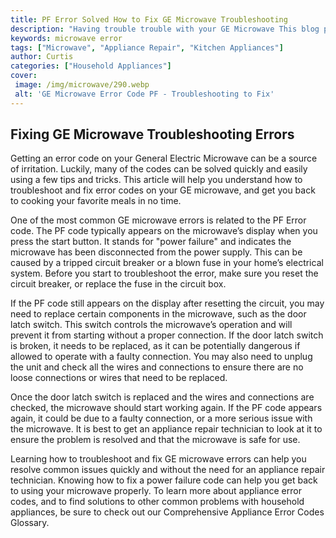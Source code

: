 ```yaml
---
title: PF Error Solved How to Fix GE Microwave Troubleshooting
description: "Having trouble trouble with your GE Microwave This blog post will provide step-by-step instructions on how to solve PF Errors and other troubleshooting issues Get the tips you need to get your kitchen up and running again"
keywords: microwave error
tags: ["Microwave", "Appliance Repair", "Kitchen Appliances"]
author: Curtis
categories: ["Household Appliances"]
cover: 
 image: /img/microwave/290.webp
 alt: 'GE Microwave Error Code PF - Troubleshooting to Fix'
---
```

## Fixing GE Microwave Troubleshooting Errors
Getting an error code on your General Electric Microwave can be a source of irritation. Luckily, many of the codes can be solved quickly and easily using a few tips and tricks. This article will help you understand how to troubleshoot and fix error codes on your GE microwave, and get you back to cooking your favorite meals in no time.

One of the most common GE microwave errors is related to the PF Error code. The PF code typically appears on the microwave’s display when you press the start button. It stands for "power failure" and indicates the microwave has been disconnected from the power supply. This can be caused by a tripped circuit breaker or a blown fuse in your home’s electrical system. Before you start to troubleshoot the error, make sure you reset the circuit breaker, or replace the fuse in the circuit box.

If the PF code still appears on the display after resetting the circuit, you may need to replace certain components in the microwave, such as the door latch switch. This switch controls the microwave’s operation and will prevent it from starting without a proper connection. If the door latch switch is broken, it needs to be replaced, as it can be potentially dangerous if allowed to operate with a faulty connection. You may also need to unplug the unit and check all the wires and connections to ensure there are no loose connections or wires that need to be replaced.

Once the door latch switch is replaced and the wires and connections are checked, the microwave should start working again. If the PF code appears again, it could be due to a faulty connection, or a more serious issue with the microwave. It is best to get an appliance repair technician to look at it to ensure the problem is resolved and that the microwave is safe for use.

Learning how to troubleshoot and fix GE microwave errors can help you resolve common issues quickly and without the need for an appliance repair technician. Knowing how to fix a power failure code can help you get back to using your microwave properly. To learn more about appliance error codes, and to find solutions to other common problems with household appliances, be sure to check out our Comprehensive Appliance Error Codes Glossary.
